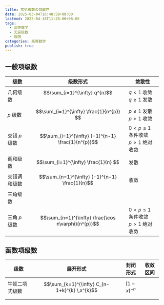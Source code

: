 ```yaml
---
title: 常见级数の敛散性
date: 2025-03-04T16:48:58+08:00
lastmod: 2025-04-16T11:28:06+08:00
tags:
  - 高等数学
  - 无穷级数
  - 极限
categories: 高等数学
publish: true
---
```


## 一般项级数

| 级数        | 级数形式                                                | 敛散性                            |
| --------- | --------------------------------------------------- | ------------------------------ |
| 几何级数      | $$\sum_{i=1}^{\infty}  q^{n}$$<br>                  | $q < 1$ 收敛<br>$q\ge1$ 发散       |
| $p$ 级数    | $$\sum_{i=1}^{\infty} \frac{1}{n^{p}} $$            | $p\le1$ 发散<br>$p>1$ 收敛         |
| 交错 $p$ 级数 | $$\sum_{i=1}^{\infty} (-1)^{n-1} \frac{1}{n^{p}}$$  | $0<p\leq 1$ 条件收敛<br>$p>1$ 绝对收敛 |
| 调和级数      | $$\sum_{i=1}^{\infty} \frac{1}{n} $$                | 发散                             |
| 交错调和级数    | $$\sum_{n=1}^{\infty} (-1)^{n-1} \frac{1}{n}$$      | 收敛                             |
| 三角级数      |                                                     |                                |
| 三角 $p$ 级数 | $$\sum_{n=1}^{\infty} \frac{\cos n\varphi}{n^{p}}$$ | $0<p\leq 1$ 条件收敛<br>$p>1$ 绝对收敛 |

## 函数项级数

| 级数      | 展开形式                                          | 封闭形式           | 收敛区间 |
| ------- | --------------------------------------------- | -------------- | ---- |
| 牛顿二项式级数 | $$\sum_{k=1}^{\infty} C_{n-1+k}^{k} \,x^{k}$$ | $$(1-x)^{-n}$$ |      |
|         |                                               |                |      |
